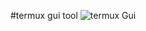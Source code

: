 #termux gui tool
![termux Gui](https://github.com/Technical-sunil/Termux_Desktop/assets/155473464/983a8a22-c2d4-49df-9c2b-e10b0ae99433)
